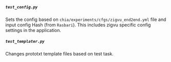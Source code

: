 ##### `test_config.py`

Sets the config based on `chia/experiments/cfgs/zigvu_end2end.yml` file and input config Hash (from `Rasbari`). This includes zigvu specific config settings in the application.

##### `test_templater.py`

Changes prototxt template files based on test task.
